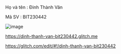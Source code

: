 Họ và tên : Đinh Thành Văn


Mã SV : BIT230442

![image](https://github.com/user-attachments/assets/229338c4-016e-459f-a402-36f432ccef7a)




https://dinh-thanh-van-bit230442.glitch.me



https://glitch.com/edit/#!/dinh-thanh-van-bit230442


